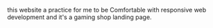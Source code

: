 this website a practice for me to be Comfortable with responsive web development and it's a gaming shop landing page.
